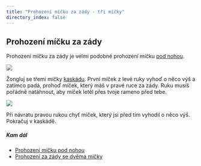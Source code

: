 ```yaml
---
title: "Prohození míčku za zády - tři míčky"
directory_index: false
---
```


## Prohození míčku za zády


Prohození míčku za zády je velmi podobné prohození míčku <a href="noha.html" title="Podobný trik se třemi míčky.">pod nohou</a>.

![](img/z/zadaa.png)

Žongluj se třemi míčky <a href="kaskada.html" title="Nejlehčí trik se třemi míčky.">kaskádu</a>. První míček z levé ruky vyhoď o něco výš a zatímco padá, prohoď míček, který máš v pravé ruce za zády. Ruku musíš pořádně natáhnout, aby míček letěl přes tvoje rameno před tebe. 

![](img/z/zadab.png)

Při návratu pravou rukou chyť míček, který jsi před tím vyhodil o něco výš. Pokračuj v kaskádě.



##### Kam dál

- [Prohození míčku pod nohou](/micky/3/noha.html "Hození míčku pod nohou")
- [Prohození za zády se dvěma míčky](/micky/2/zada.html "Trénink")
